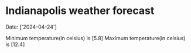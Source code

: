 # Indianapolis weather forecast 
Date: ['2024-04-24'] 

Minimum temperature(in celsius) is [5.8] 
Maximum temperature(in celsius) is [12.4]